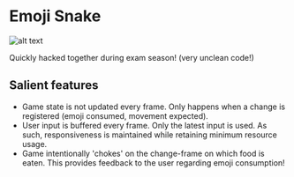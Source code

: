 # Emoji Snake
![alt text](https://s5.gifyu.com/images/emoji_snake.gif "emoji-snake.gif")

Quickly hacked together during exam season! (very unclean code!)

## Salient features
- Game state is not updated every frame. Only happens when a change is registered (emoji consumed, movement expected).
- User input is buffered every frame. Only the latest input is used. As such, responsiveness is maintained while retaining minimum resource usage.
- Game intentionally 'chokes' on the change-frame on which food is eaten. This provides feedback to the user regarding emoji consumption!

